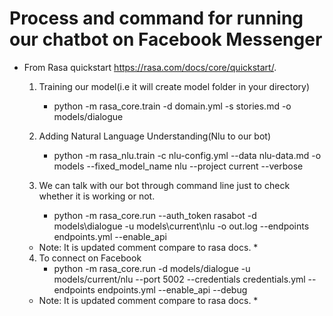 # Process and command for running our chatbot on Facebook Messenger
* From Rasa quickstart https://rasa.com/docs/core/quickstart/.
    1. Training our model(i.e it will create model folder in your directory)
       - python -m rasa_core.train -d domain.yml -s stories.md -o models/dialogue
    
    2. Adding Natural Language Understanding(Nlu to our bot)
       - python -m rasa_nlu.train -c nlu-config.yml --data nlu-data.md -o models --fixed_model_name nlu --project current --verbose
    
    3. We can talk with our bot through command line just to check whether it is working or not.
       - python -m rasa_core.run --auth_token rasabot -d models\dialogue -u models\current\nlu -o out.log --endpoints endpoints.yml --enable_api
    
    * Note: It is updated comment compare to rasa docs. *
     
    4. To connect on Facebook
       - python -m rasa_core.run -d models/dialogue -u models/current/nlu --port 5002 --credentials credentials.yml --endpoints endpoints.yml  --enable_api --debug
     
     * Note: It is updated comment compare to rasa docs. * 
     
